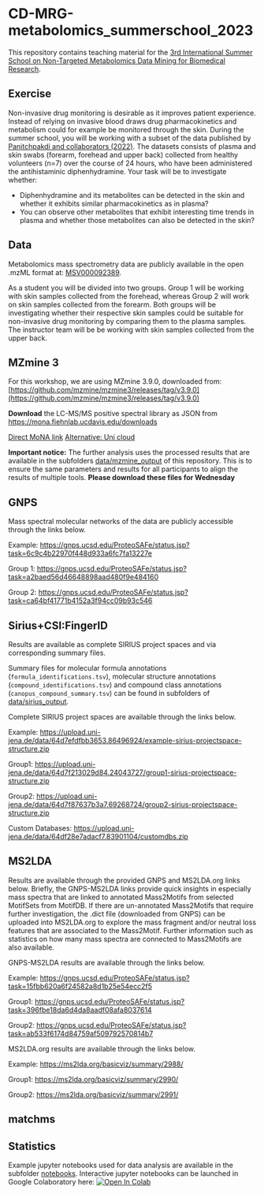 # CD-MRG-metabolomics_summerschool_2023
This repository contains teaching material for the [3rd International Summer School on Non-Targeted Metabolomics Data Mining for Biomedical Research](https://en.ssi.dk/news/events/summer-school-on-non-targeted-metabolomics-data-mining-for-biomedical-research).

## Exercise

Non-invasive drug monitoring is desirable as it improves patient experience. Instead of relying on invasive blood draws drug pharmacokinetics and metabolism could for example be monitored through the skin. During the summer school, you will be working with a subset of the data published by [Panitchpakdi and collaborators (2022)](https://journals.plos.org/plosone/article?id=10.1371/journal.pone.0271794). The datasets consists of plasma and skin swabs (forearm, forehead and upper back) collected from healthy volunteers (n=7) over the course of 24 hours, who have been administered the antihistaminic diphenhydramine. Your task will be to investigate whether:

- Diphenhydramine and its metabolites can be detected in the skin and whether it exhibits similar pharmacokinetics as in plasma?
- You can observe other metabolites that exhibit interesting time trends in plasma and whether those metabolites can also be detected in the skin?

## Data

Metabolomics mass spectrometry data are publicly available in the open .mzML format at: [MSV000092389](https://massive.ucsd.edu/ProteoSAFe/dataset.jsp?task=c0f3e5587cb54a01ba5782ff7a442249).

As a student you will be divided into two groups. Group 1 will be working with skin samples collected from the forehead, whereas Group 2 will work on skin samples collected from the forearm. Both groups 
will be investigating whether their respective skin samples could be suitable for non-invasive drug monitoring by comparing them to the plasma samples. The instructor team will be be working with skin samples collected from the upper back. 

## MZmine 3

For this workshop, we are using MZmine 3.9.0, downloaded from: 
[https://github.com/mzmine/mzmine3/releases/tag/v3.9.0](https://github.com/mzmine/mzmine3/releases/tag/v3.9.0)

**Download** the LC-MS/MS positive spectral library as JSON from https://mona.fiehnlab.ucdavis.edu/downloads 

[Direct MoNA link](https://mona.fiehnlab.ucdavis.edu/rest/downloads/retrieve/7609a87b-5df1-4343-afe9-2016a3e79516)
[Alternative: Uni cloud](https://uni-muenster.sciebo.de/s/WpPkau7H45bCSAB) 

**Important notice:**
The further analysis uses the processed results that are available in the subfolders [data/mzmine_output](https://github.com/ssi-dk/CD-MRG-metabolomics_summerschool_2023/tree/main/data/mzmine_output) of this repository. This is to ensure the same parameters and results for all participants to align the results of multiple tools. 
**Please download these files for Wednesday**


## GNPS

Mass spectral molecular networks of the data are publicly accessible through the links below.

Example: https://gnps.ucsd.edu/ProteoSAFe/status.jsp?task=6c9c4b22970f448d933a6fc7fa13227e

Group 1: https://gnps.ucsd.edu/ProteoSAFe/status.jsp?task=a2baed56d46648898aad480f9e484160

Group 2: https://gnps.ucsd.edu/ProteoSAFe/status.jsp?task=ca64bf41771b4152a3f94cc09b93c546

## Sirius+CSI:FingerID

Results are available as complete SIRIUS project spaces and via corresponding summary files.

Summary files for molecular formula annotations (`formula_identifications.tsv`), molecular structure annotations (`compound_identifications.tsv`) and compound class annotations (`canopus_compound_summary.tsv`)
can be found in subfolders of
[data/sirius_output](https://github.com/ssi-dk/CD-MRG-metabolomics_summerschool_2023/tree/main/data/sirius_output).

Complete SIRIUS project spaces are available through the links below.

Example: https://upload.uni-jena.de/data/64d7efdfbb3653.86496924/example-sirius-projectspace-structure.zip

Group1:  https://upload.uni-jena.de/data/64d7f213029d84.24043727/group1-sirius-projectspace-structure.zip

Group2:  https://upload.uni-jena.de/data/64d7f87637b3a7.69268724/group2-sirius-projectspace-structure.zip

Custom Databases: https://upload.uni-jena.de/data/64df28e7adacf7.83901104/customdbs.zip

## MS2LDA

Results are available through the provided GNPS and MS2LDA.org links below. Briefly, the GNPS-MS2LDA links provide quick insights
in especially mass spectra that are linked to annotated Mass2Motifs from selected MotifSets from MotifDB. If there are un-annotated
Mass2Motifs that require further investigation, the .dict file (downloaded from GNPS) can be uploaded into MS2LDA.org to explore the
mass fragment and/or neutral loss features that are associated to the Mass2Motif. Further information such as statistics on how many
mass spectra are connected to Mass2Motifs are also available.

GNPS-MS2LDA results are available through the links below.

Example: https://gnps.ucsd.edu/ProteoSAFe/status.jsp?task=15fbb620a6f24582a8d1b25e54ecc2f5

Group1: https://gnps.ucsd.edu/ProteoSAFe/status.jsp?task=396fbe18da6d4da8aadf08afa8037614

Group2: https://gnps.ucsd.edu/ProteoSAFe/status.jsp?task=ab533f6174d84759af509792570814b7

MS2LDA.org results are available through the links below.

Example: https://ms2lda.org/basicviz/summary/2988/

Group1: https://ms2lda.org/basicviz/summary/2990/

Group2: https://ms2lda.org/basicviz/summary/2991/

## matchms

## Statistics

Example jupyter notebooks used for data analysis are available in the subfolder [notebooks](https://github.com/ssi-dk/CD-MRG-metabolomics_summerschool_2023/tree/main/notebooks). 
Interactive jupyter notebooks can be launched in Google Colaboratory here:
[![Open In Colab](https://colab.research.google.com/assets/colab-badge.svg)](https://colab.research.google.com/github/ssi-dk/CD-MRG-metabolomics_summerschool_2023/blob/main/) 

